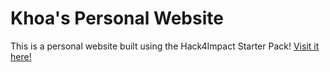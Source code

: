 # Khoa's Personal Website
This is a personal website built using the Hack4Impact Starter Pack!
<You can add any description you want here.>
[Visit it here!](https://khoa-l.github.io/starter-pack)
